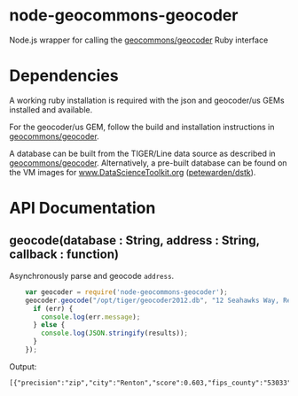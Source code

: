 node-geocommons-geocoder
========================

Node.js wrapper for calling the [geocommons/geocoder](http://github.com/geocommons/geocoder) Ruby interface 

# Dependencies
A working ruby installation is required with the json and geocoder/us GEMs installed and available.

For the geocoder/us GEM, follow the build and installation instructions in [geocommons/geocoder](http://github.com/geocommons/geocoder).

A database can be built from the TIGER/Line data source as described in [geocommons/geocoder](http://github.com/geocommons/geocoder). Alternatively, a pre-built database can be found on the VM images for www.DataScienceToolkit.org ([petewarden/dstk](http://github.com/petewarden/dstk)).

# API Documentation

## geocode(database : String, address : String, callback : function)

Asynchronously parse and geocode `address`.
```javascript
	var geocoder = require('node-geocommons-geocoder');
	geocoder.geocode("/opt/tiger/geocoder2012.db", "12 Seahawks Way, Renton, WA, 98056", function(err, results) {
	  if (err) {
	    console.log(err.message);
	  } else {
	    console.log(JSON.stringify(results));
	  }
	});
```
Output:
	
	[{"precision":"zip","city":"Renton","score":0.603,"fips_county":"53033","lon":-122.186447,"zip":"98056","lat":47.514671,"state":"WA"}]
